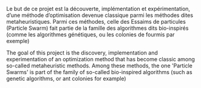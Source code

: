 Le but de ce projet est la découverte, implémentation et expérimentation, d’une méthode d’optimisation devenue classique parmi les méthodes dites metaheuristiques. Parmi ces méthodes, celle des Essaims de particules (Particle Swarm) fait partie de la famille des algorithmes dits bio-inspirés (comme les algorithmes génétiques, ou les colonies de fourmis par exemple)


The goal of this project is the discovery, implementation and experimentation of an optimization method that has become classic among so-called metaheuristic methods. Among these methods, the one 'Particle Swarms' is part of the family of so-called bio-inspired algorithms (such as genetic algorithms, or ant colonies for example)


